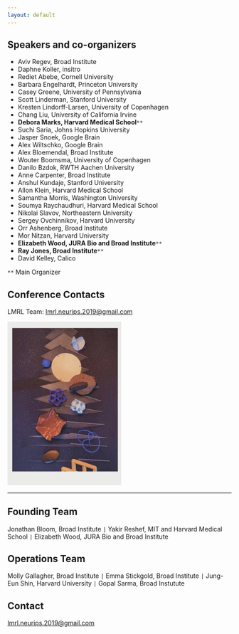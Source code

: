 ```yaml
---
layout: default
---
```


## Speakers and co-organizers
- Aviv Regev, Broad Institute
- Daphne Koller, insitro
- Rediet Abebe, Cornell University
- Barbara Engelhardt, Princeton University
- Casey Greene, University of Pennsylvania
- Scott Linderman, Stanford University
- Kresten Lindorff-Larsen, University of Copenhagen
- Chang Liu, University of California Irvine
- **Debora Marks, Harvard Medical School**`**`
- Suchi Saria, Johns Hopkins University
- Jasper Snoek, Google Brain
- Alex Wiltschko, Google Brain
- Alex Bloemendal, Broad Institute
- Wouter Boomsma, University of Copenhagen
- Danilo Bzdok, RWTH Aachen University
- Anne Carpenter, Broad Institute
- Anshul Kundaje, Stanford University
- Allon Klein, Harvard Medical School
- Samantha Morris, Washington University
- Soumya Raychaudhuri, Harvard Medical School
- Nikolai Slavov, Northeastern University
- Sergey Ovchinnikov, Harvard University
- Orr Ashenberg, Broad Institute
- Mor Nitzan, Harvard University
- **Elizabeth Wood, JURA Bio and Broad Institute**`**`
- **Ray Jones, Broad Institute**`**`
- David Kelley, Calico 

`**` Main Organizer 

## Conference Contacts
LMRL Team: <a href="mailto:lmrl.neurips.2019@gmail.com">lmrl.neurips.2019@gmail.com</a>

<img src="/LRML-LF.jpg" width="256">

____

## Founding Team
Jonathan Bloom, Broad Institute `|` 
Yakir Reshef, MIT and Harvard Medical School `|`
Elizabeth Wood, JURA Bio and Broad Institute

## Operations Team
Molly Gallagher, Broad Institute `|`
Emma Stickgold, Broad Institute `|`
Jung-Eun Shin, Harvard University `|`
Gopal Sarma, Broad Instutute

## Contact
lmrl.neurips.2019@gmail.com
